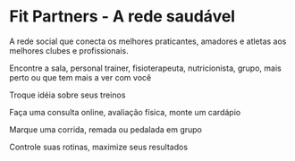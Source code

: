 # Fit Partners - A rede saudável

A rede social que conecta os melhores praticantes,
 amadores e atletas aos melhores clubes e profissionais.
 
Encontre a sala, personal trainer, fisioterapeuta, nutricionista, grupo, mais perto ou que tem mais a ver com você

Troque idéia sobre seus treinos

Faça uma consulta online, avaliação física, monte um cardápio 

Marque uma corrida, remada ou pedalada em grupo

Controle suas rotinas, maximize seus resultados

